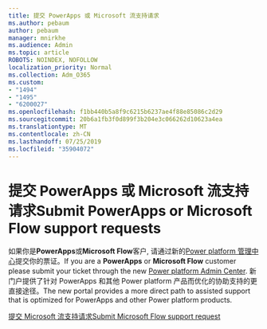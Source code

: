 ```yaml
---
title: 提交 PowerApps 或 Microsoft 流支持请求
ms.author: pebaum
author: pebaum
manager: mnirkhe
ms.audience: Admin
ms.topic: article
ROBOTS: NOINDEX, NOFOLLOW
localization_priority: Normal
ms.collection: Adm_O365
ms.custom:
- "1494"
- "1495"
- "6200027"
ms.openlocfilehash: f1bb440b5a8f9c6215b6237ae4f88e85086c2d29
ms.sourcegitcommit: 20b6a1fb3f0d899f3b204e3c066262d10623a4ea
ms.translationtype: MT
ms.contentlocale: zh-CN
ms.lasthandoff: 07/25/2019
ms.locfileid: "35904072"
---
```

# <a name="submit-powerapps-or-microsoft-flow-support-requests"></a><span data-ttu-id="72acf-102">提交 PowerApps 或 Microsoft 流支持请求</span><span class="sxs-lookup"><span data-stu-id="72acf-102">Submit PowerApps or Microsoft Flow support requests</span></span>

<span data-ttu-id="72acf-103">如果你是**PowerApps**或**Microsoft Flow**客户, 请通过新的[Power platform 管理中心](https://admin.powerplatform.microsoft.com/support?newTicket&product=15819)提交你的票证。</span><span class="sxs-lookup"><span data-stu-id="72acf-103">If you are a **PowerApps** or **Microsoft Flow** customer please submit your ticket through the new [Power platform Admin Center](https://admin.powerplatform.microsoft.com/support?newTicket&product=15819).</span></span> <span data-ttu-id="72acf-104">新门户提供了针对 PowerApps 和其他 Power platform 产品而优化的协助支持的更直接途径。</span><span class="sxs-lookup"><span data-stu-id="72acf-104">The new portal provides a more direct path to assisted support that is optimized for PowerApps and other Power platform products.</span></span>

[<span data-ttu-id="72acf-105">提交 Microsoft 流支持请求</span><span class="sxs-lookup"><span data-stu-id="72acf-105">Submit Microsoft Flow support request</span></span>](https://admin.powerplatform.microsoft.com/support?newTicket&product=Flow)